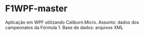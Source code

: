 # F1WPF-master
Aplicação em WPF utilizando Caliburn.Micro. Assunto: dados dos campeonatos da Fórmula 1. Base de dados: arquivos XML
